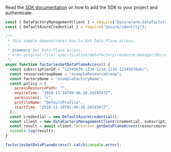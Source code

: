 Read the [SDK documentation](https://github.com/Azure/azure-sdk-for-js/blob/%40azure%2Farm-datafactory_10.6.0/sdk/datafactory/arm-datafactory/README.md) on how to add the SDK to your project and authenticate.

```javascript
const { DataFactoryManagementClient } = require("@azure/arm-datafactory");
const { DefaultAzureCredential } = require("@azure/identity");

/**
 * This sample demonstrates how to Get Data Plane access.
 *
 * @summary Get Data Plane access.
 * x-ms-original-file: specification/datafactory/resource-manager/Microsoft.DataFactory/stable/2018-06-01/examples/Factories_GetDataPlaneAccess.json
 */
async function factoriesGetDataPlaneAccess() {
  const subscriptionId = "12345678-1234-1234-1234-12345678abc";
  const resourceGroupName = "exampleResourceGroup";
  const factoryName = "exampleFactoryName";
  const policy = {
    accessResourcePath: "",
    expireTime: "2018-11-10T09:46:20.2659347Z",
    permissions: "r",
    profileName: "DefaultProfile",
    startTime: "2018-11-10T02:46:20.2659347Z",
  };
  const credential = new DefaultAzureCredential();
  const client = new DataFactoryManagementClient(credential, subscriptionId);
  const result = await client.factories.getDataPlaneAccess(resourceGroupName, factoryName, policy);
  console.log(result);
}

factoriesGetDataPlaneAccess().catch(console.error);
```
